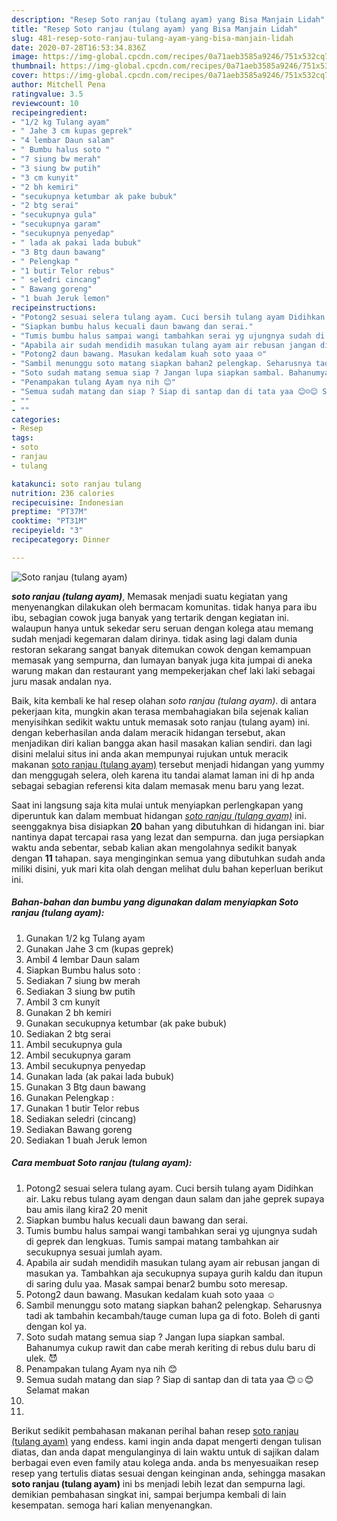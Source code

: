 ```yaml
---
description: "Resep Soto ranjau (tulang ayam) yang Bisa Manjain Lidah"
title: "Resep Soto ranjau (tulang ayam) yang Bisa Manjain Lidah"
slug: 481-resep-soto-ranjau-tulang-ayam-yang-bisa-manjain-lidah
date: 2020-07-28T16:53:34.836Z
image: https://img-global.cpcdn.com/recipes/0a71aeb3585a9246/751x532cq70/soto-ranjau-tulang-ayam-foto-resep-utama.jpg
thumbnail: https://img-global.cpcdn.com/recipes/0a71aeb3585a9246/751x532cq70/soto-ranjau-tulang-ayam-foto-resep-utama.jpg
cover: https://img-global.cpcdn.com/recipes/0a71aeb3585a9246/751x532cq70/soto-ranjau-tulang-ayam-foto-resep-utama.jpg
author: Mitchell Pena
ratingvalue: 3.5
reviewcount: 10
recipeingredient:
- "1/2 kg Tulang ayam"
- " Jahe 3 cm kupas geprek"
- "4 lembar Daun salam"
- " Bumbu halus soto "
- "7 siung bw merah"
- "3 siung bw putih"
- "3 cm kunyit"
- "2 bh kemiri"
- "secukupnya ketumbar ak pake bubuk"
- "2 btg serai"
- "secukupnya gula"
- "secukupnya garam"
- "secukupnya penyedap"
- " lada ak pakai lada bubuk"
- "3 Btg daun bawang"
- " Pelengkap "
- "1 butir Telor rebus"
- " seledri cincang"
- " Bawang goreng"
- "1 buah Jeruk lemon"
recipeinstructions:
- "Potong2 sesuai selera tulang ayam. Cuci bersih tulang ayam Didihkan air. Laku rebus tulang ayam dengan daun salam dan jahe geprek supaya bau amis ilang kira2 20 menit"
- "Siapkan bumbu halus kecuali daun bawang dan serai."
- "Tumis bumbu halus sampai wangi tambahkan serai yg ujungnya sudah di geprek dan lengkuas. Tumis sampai matang tambahkan air secukupnya sesuai jumlah ayam."
- "Apabila air sudah mendidih masukan tulang ayam air rebusan jangan di masukan ya. Tambahkan aja secukupnya supaya gurih kaldu dan itupun di saring dulu yaa. Masak sampai benar2 bumbu soto meresap."
- "Potong2 daun bawang. Masukan kedalam kuah soto yaaa ☺"
- "Sambil menunggu soto matang siapkan bahan2 pelengkap. Seharusnya tadi ak tambahin kecambah/tauge cuman lupa ga di foto. Boleh di ganti dengan kol ya."
- "Soto sudah matang semua siap ? Jangan lupa siapkan sambal. Bahanumya cukup rawit dan cabe merah keriting di rebus dulu baru di ulek. 😈"
- "Penampakan tulang Ayam nya nih 😊"
- "Semua sudah matang dan siap ? Siap di santap dan di tata yaa 😊☺😊 Selamat makan"
- ""
- ""
categories:
- Resep
tags:
- soto
- ranjau
- tulang

katakunci: soto ranjau tulang 
nutrition: 236 calories
recipecuisine: Indonesian
preptime: "PT37M"
cooktime: "PT31M"
recipeyield: "3"
recipecategory: Dinner

---
```



![Soto ranjau (tulang ayam)](https://img-global.cpcdn.com/recipes/0a71aeb3585a9246/751x532cq70/soto-ranjau-tulang-ayam-foto-resep-utama.jpg)

<b><i>soto ranjau (tulang ayam)</i></b>, Memasak menjadi suatu kegiatan yang menyenangkan dilakukan oleh bermacam komunitas. tidak hanya para ibu ibu, sebagian cowok juga banyak yang tertarik dengan kegiatan ini. walaupun hanya untuk sekedar seru seruan dengan kolega atau memang sudah menjadi kegemaran dalam dirinya. tidak asing lagi dalam dunia restoran sekarang sangat banyak ditemukan cowok dengan kemampuan memasak yang sempurna, dan lumayan banyak juga kita jumpai di aneka warung makan dan restaurant yang mempekerjakan chef laki laki sebagai juru masak andalan nya.



Baik, kita kembali ke hal resep olahan <i>soto ranjau (tulang ayam)</i>. di antara pekerjaan kita, mungkin akan terasa membahagiakan bila sejenak kalian menyisihkan sedikit waktu untuk memasak soto ranjau (tulang ayam) ini. dengan keberhasilan anda dalam meracik hidangan tersebut, akan menjadikan diri kalian bangga akan hasil masakan kalian sendiri. dan lagi disini melalui situs ini anda akan mempunyai rujukan untuk meracik makanan <u>soto ranjau (tulang ayam)</u> tersebut menjadi hidangan yang yummy dan menggugah selera, oleh karena itu tandai alamat laman ini di hp anda sebagai sebagian referensi kita dalam memasak menu baru yang lezat.


Saat ini langsung saja kita mulai untuk menyiapkan perlengkapan yang diperuntuk kan dalam membuat hidangan <u><i>soto ranjau (tulang ayam)</i></u> ini. seenggaknya bisa disiapkan <b>20</b> bahan yang dibutuhkan di hidangan ini. biar nantinya dapat tercapai rasa yang lezat dan sempurna. dan juga persiapkan waktu anda sebentar, sebab kalian akan mengolahnya sedikit banyak dengan <b>11</b> tahapan. saya menginginkan semua yang dibutuhkan sudah anda miliki disini, yuk mari kita olah dengan melihat dulu bahan keperluan berikut ini.

<!--inarticleads1-->

##### Bahan-bahan dan bumbu yang digunakan dalam menyiapkan Soto ranjau (tulang ayam):

1. Gunakan 1/2 kg Tulang ayam
1. Gunakan  Jahe 3 cm (kupas geprek)
1. Ambil 4 lembar Daun salam
1. Siapkan  Bumbu halus soto :
1. Sediakan 7 siung bw merah
1. Sediakan 3 siung bw putih
1. Ambil 3 cm kunyit
1. Gunakan 2 bh kemiri
1. Gunakan secukupnya ketumbar (ak pake bubuk)
1. Sediakan 2 btg serai
1. Ambil secukupnya gula
1. Ambil secukupnya garam
1. Ambil secukupnya penyedap
1. Gunakan  lada (ak pakai lada bubuk)
1. Gunakan 3 Btg daun bawang
1. Gunakan  Pelengkap :
1. Gunakan 1 butir Telor rebus
1. Sediakan  seledri (cincang)
1. Sediakan  Bawang goreng
1. Sediakan 1 buah Jeruk lemon




<!--inarticleads2-->

##### Cara membuat Soto ranjau (tulang ayam):

1. Potong2 sesuai selera tulang ayam. Cuci bersih tulang ayam Didihkan air. Laku rebus tulang ayam dengan daun salam dan jahe geprek supaya bau amis ilang kira2 20 menit
1. Siapkan bumbu halus kecuali daun bawang dan serai.
1. Tumis bumbu halus sampai wangi tambahkan serai yg ujungnya sudah di geprek dan lengkuas. Tumis sampai matang tambahkan air secukupnya sesuai jumlah ayam.
1. Apabila air sudah mendidih masukan tulang ayam air rebusan jangan di masukan ya. Tambahkan aja secukupnya supaya gurih kaldu dan itupun di saring dulu yaa. Masak sampai benar2 bumbu soto meresap.
1. Potong2 daun bawang. Masukan kedalam kuah soto yaaa ☺
1. Sambil menunggu soto matang siapkan bahan2 pelengkap. Seharusnya tadi ak tambahin kecambah/tauge cuman lupa ga di foto. Boleh di ganti dengan kol ya.
1. Soto sudah matang semua siap ? Jangan lupa siapkan sambal. Bahanumya cukup rawit dan cabe merah keriting di rebus dulu baru di ulek. 😈
1. Penampakan tulang Ayam nya nih 😊
1. Semua sudah matang dan siap ? Siap di santap dan di tata yaa 😊☺😊 Selamat makan
1. 
1. 




Berikut sedikit pembahasan makanan perihal bahan resep <u>soto ranjau (tulang ayam)</u> yang endess. kami ingin anda dapat mengerti dengan tulisan diatas, dan anda dapat mengulanginya di lain waktu untuk di sajikan dalam berbagai even even family atau kolega anda. anda bs menyesuaikan resep resep yang tertulis diatas sesuai dengan keinginan anda, sehingga masakan <b>soto ranjau (tulang ayam)</b> ini bs menjadi lebih lezat dan sempurna lagi. demikian pembahasan singkat ini, sampai berjumpa kembali di lain kesempatan. semoga hari kalian menyenangkan.
